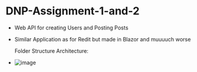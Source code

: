 # DNP-Assignment-1-and-2
- Web API for creating Users and Posting Posts
- Similar Application as for Redit but made in Blazor and muuuuch worse

  
  Folder Structure Architecture: 

- ![image](https://github.com/veronikal24/DNP-Assignment-1-and-2/assets/74155407/caa1072d-8075-452f-947c-40d7365819a2)

